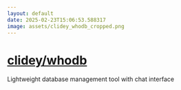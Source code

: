 ```yaml
---
layout: default
date: 2025-02-23T15:06:53.588317
image: assets/clidey_whodb_cropped.png
---
```


# [clidey/whodb](https://github.com/clidey/whodb)

Lightweight database management tool with chat interface
